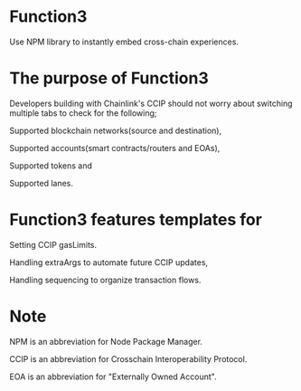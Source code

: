 # Function3
Use NPM library to instantly embed cross-chain experiences.
# The purpose of Function3
Developers building with Chainlink's CCIP should not worry about switching multiple tabs to check for the following;

Supported blockchain networks(source and destination),

Supported accounts(smart contracts/routers and EOAs),

Supported tokens and

Supported lanes.

# Function3 features templates for

Setting CCIP gasLimits.

Handling extraArgs to automate future CCIP updates,

Handling sequencing to organize transaction flows.

# Note
NPM is an abbreviation for Node Package Manager.

CCIP is an abbreviation for Crosschain Interoperability Protocol.

EOA is an abbreviation for "Externally Owned Account".
